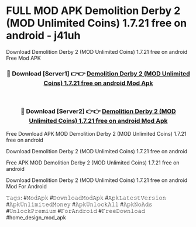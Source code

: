 # FULL MOD APK Demolition Derby 2 (MOD Unlimited Coins) 1.7.21 free on android - j41uh
Download Demolition Derby 2 (MOD Unlimited Coins) 1.7.21 free on android Free Mod APK

<div align="center">
<h3>🔴 Download [Server1] 👉👉 <a href="https://apk-comot.site?title=Demolition_Derby_2_(MOD_Unlimited_Coins)_1.7.21_free_on_android">Demolition Derby 2 (MOD Unlimited Coins) 1.7.21 free on android Mod Apk</a></h3><br>

<h3>🔴 Download [Server2] 👉👉 <a href="https://apk-comot.site?title=Demolition_Derby_2_(MOD_Unlimited_Coins)_1.7.21_free_on_android">Demolition Derby 2 (MOD Unlimited Coins) 1.7.21 free on android Mod Apk</a></h3>
</div>


Free Download APK MOD Demolition Derby 2 (MOD Unlimited Coins) 1.7.21 free on android

Download Demolition Derby 2 (MOD Unlimited Coins) 1.7.21 free on android 

Free APK MOD Demolition Derby 2 (MOD Unlimited Coins) 1.7.21 free on android 

Download Demolition Derby 2 (MOD Unlimited Coins) 1.7.21 free on android Mod For Android

𝚃𝚊𝚐𝚜: #𝙼𝚘𝚍𝙰𝚙𝚔 #𝙳𝚘𝚠𝚗𝚕𝚘𝚊𝚍𝙼𝚘𝚍𝙰𝚙𝚔 #𝙰𝚙𝚔𝙻𝚊𝚝𝚎𝚜𝚝𝚅𝚎𝚛𝚜𝚒𝚘𝚗 #𝙰𝚙𝚔𝚄𝚗𝚕𝚒𝚖𝚒𝚝𝚎𝚍𝙼𝚘𝚗𝚎𝚢 #𝙰𝚙𝚔𝚄𝚗𝚕𝚘𝚌𝚔𝙰𝚕𝚕 #𝙰𝚙𝚔𝙽𝚘𝙰𝚍𝚜 #𝚄𝚗𝚕𝚘𝚌𝚔𝙿𝚛𝚎𝚖𝚒𝚞𝚖 #𝙵𝚘𝚛𝙰𝚗𝚍𝚛𝚘𝚒𝚍 #𝙵𝚛𝚎𝚎𝙳𝚘𝚠𝚗𝚕𝚘𝚊𝚍 #home_design_mod_apk